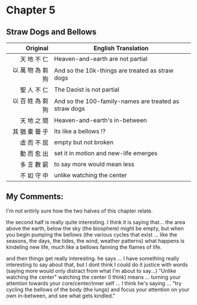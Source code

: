 # Chapter 5
## Straw Dogs and Bellows

| Original | English Translation |
| -: | -- |
| 天 地 不 仁 | Heaven-and-earth are not partial |
| 以 萬 物 為 芻 狗 | And so the 10k-things are treated as straw dogs |
| 聖 人 不 仁 | The Daoist is not partial |
| 以 百 姓 為 芻 狗 | And so the 100-family-names are treated as straw dogs |
| 天 地 之 間 | Heaven-and-earth's in-between |
| 其 猶 橐 籥 乎 | Its like a bellows !? |
| 虛 而 不 屈 | empty but not broken |
| 動 而 愈 出 | set it in motion and new-life emerges |
| 多 言 數 窮 | to say more would mean less |
| 不 如 守 中 | unlike watching the center |


## My Comments:
I'm not entirly sure how the two halves of this chapter relate.

the second half is really quite interesting.
I think it is saying that...
the area above the earth, below the sky (the biosphere)
might be empty, but when you begin pumping the bellows (the various cycles that exist ... like the seasons, the days, the tides, the wind, weather patterns)
what happens is kindeling new life, much like a bellows fanning the flames of life.

and then things get really interesting.
he says ... I have something really interesting to say about that, but I dont think I could do it justice with words (saying more would only distract from what I'm about to say...)
"Unlike watching the center"
watching the center (I think) means ... turning your attention towards your core/center/inner self ...
I think he's saying ...
"try cycling the bellows of the body (the lungs) and focus your attention on your own in-between, and see what gets kindled."

